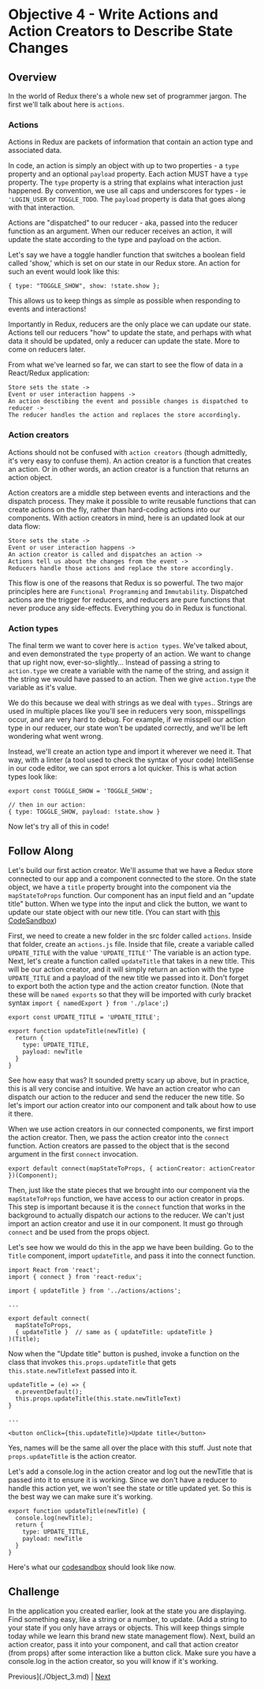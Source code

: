 # Objective 4 - Write Actions and Action Creators to Describe State Changes

##  Overview

In the world of Redux there's a whole new set of programmer jargon. The first we'll talk about here is ```actions```.

### Actions

Actions in Redux are packets of information that contain an action type and associated data.

In code, an action is simply an object with up to two properties - a ```type``` property and an optional ```payload``` property. Each action MUST have a ```type``` property. The ```type``` property is a string that explains what interaction just happened. By convention, we use all caps and underscores for types - ie ```'LOGIN_USER``` or ```TOGGLE_TODO```. The ```payload``` property is data that goes along with that interaction.

Actions are "dispatched" to our reducer - aka, passed into the reducer function as an argument. When our reducer receives an action, it will update the state according to the type and payload on the action.

Let's say we have a toggle handler function that switches a boolean field called 'show,' which is set on our state in our Redux store. An action for such an event would look like this:

```
{ type: "TOGGLE_SHOW", show: !state.show };
```

This allows us to keep things as simple as possible when responding to events and interactions!

Importantly in Redux, reducers are the only place we can update our state. Actions tell our reducers "how" to update the state, and perhaps with what data it should be updated, only a reducer can update the state. More to come on reducers later.

From what we've learned so far, we can start to see the flow of data in a React/Redux application:

```
Store sets the state ->
Event or user interaction happens ->
An action desctibing the event and possible changes is dispatched to reducer ->
The reducer handles the action and replaces the store accordingly.
```

### Action creators

Actions should not be confused with ```action creators``` (though admittedly, it's very easy to confuse them). An action creator is a function that creates an action. Or in other words, an action creator is a function that returns an action object.

Action creators are a middle step between events and interactions and the dispatch process. They make it possible to write reusable functions that can create actions on the fly, rather than hard-coding actions into our components. With action creators in mind, here is an updated look at our data flow:

```
Store sets the state ->
Event or user interaction happens ->
An action creator is called and dispatches an action ->
Actions tell us about the changes from the event ->
Reducers handle those actions and replace the store accordingly.
```

This flow is one of the reasons that Redux is so powerful. The two major principles here are ```Functional Programming``` and ```Immutability```. Dispatched actions are the trigger for reducers, and reducers are pure functions that never produce any side-effects. Everything you do in Redux is functional.

### Action types

The final term we want to cover here is ```action types```. We've talked about, and even demonstrated the ```type``` property of an action. We want to change that up right now, ever-so-slightly… Instead of passing a string to ```action.type``` we create a variable with the name of the string, and assign it the string we would have passed to an action. Then we give ```action.type``` the variable as it's value.

We do this because we deal with strings as we deal with ```types```.. Strings are used in multiple places like you'll see in reducers very soon, misspellings occur, and are very hard to debug. For example, if we misspell our action type in our reducer, our state won't be updated correctly, and we'll be left wondering what went wrong.

Instead, we'll create an action type and import it wherever we need it. That way, with a linter (a tool used to check the syntax of your code) IntelliSense in our code editor, we can spot errors a lot quicker. This is what action types look like:

```
export const TOGGLE_SHOW = 'TOGGLE_SHOW';

// then in our action:
{ type: TOGGLE_SHOW, payload: !state.show }
```

Now let's try all of this in code!

## Follow Along

Let's build our first action creator. We'll assume that we have a Redux store connected to our app and a component connected to the store. On the state object, we have a ```title``` property brought into the component via the ```mapStateToProps``` function. Our component has an input field and an "update title" button. When we type into the input and click the button, we want to update our state object with our new title. (You can start with [this CodeSandbox](https://codesandbox.io/s/rj862kxkkp)) 

First, we need to create a new folder in the src folder called ```actions```. Inside that folder, create an ```actions.js```  file. Inside that file, create a variable called ```UPDATE_TITLE``` with the value ```'UPDATE_TITLE'```' The variable is an action type. Next, let's create a function called ```updateTitle```  that takes in a new title. This will be our action creator, and it will simply return an action with the type ```UPDATE_TITLE```  and a payload of the new title we passed into it. Don't forget to export both the action type and the action creator function. (Note that these will be ```named exports``` so that they will be imported with curly bracket syntax ```import { namedExport } from './place';```)

```
export const UPDATE_TITLE = 'UPDATE_TITLE';

export function updateTitle(newTitle) {
  return {
    type: UPDATE_TITLE,
    payload: newTitle
  }
}
```

See how easy that was? It sounded pretty scary up above, but in practice, this is all very concise and intuitive. We have an action creator who can dispatch our action to the reducer and send the reducer the new title. So let's import our action creator into our component and talk about how to use it there.

When we use action creators in our connected components, we first import the action creator. Then, we pass the action creator into the ```connect``` function. Action creators are passed to the object that is the second argument in the first ```connect``` invocation.

```
export default connect(mapStateToProps, { actionCreator: actionCreator })(Component);
```

Then, just like the state pieces that we brought into our component via the ```mapStateToProps``` function, we have access to our action creator in props. This step is important because it is the ```connect``` function that works in the background to actually dispatch our actions to the reducer. We can't just import an action creator and use it in our component. It must go through ```connect``` and be used from the props object.

Let's see how we would do this in the app we have been building. Go to the ```Title``` component, import ```updateTitle```, and pass it into the connect function.

```
import React from 'react';
import { connect } from 'react-redux';

import { updateTitle } from '../actions/actions';

...

export default connect(
  mapStateToProps,
  { updateTitle }  // same as { updateTitle: updateTitle }
)(Title);
```

Now when the "Update title" button is pushed, invoke a function on the class that invokes ```this.props.updateTitle``` that gets ```this.state.newTitleText``` passed into it.

```
updateTitle = (e) => {
  e.preventDefault();
  this.props.updateTitle(this.state.newTitleText)
}

...

<button onClick={this.updateTitle}>Update title</button>
```

Yes, names will be the same all over the place with this stuff. Just note that ```props.updateTitle``` is the action creator.

Let's add a console.log in the action creator and log out the newTitle that is passed into it to ensure it is working. Since we don't have a reducer to handle this action yet, we won't see the state or title updated yet. So this is the best way we can make sure it's working.

```
export function updateTitle(newTitle) {
  console.log(newTitle);
  return {
    type: UPDATE_TITLE,
    payload: newTitle
  }
}
```

Here's what our [codesandbox](https://codesandbox.io/s/w2n0o4qwmw) should look like now.

## Challenge

In the application you created earlier, look at the state you are displaying. Find something easy, like a string or a number, to update. (Add a string to your state if you only have arrays or objects. This will keep things simple today while we learn this brand new state management flow). Next, build an action creator, pass it into your component, and call that action creator (from props) after some interaction like a button click. Make sure you have a console.log in the action creator, so you will know if it's working.





Previous](./Object_3.md) | [Next](./Object_5.md)


